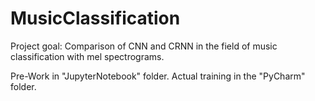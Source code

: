 # MusicClassification

Project goal:
Comparison of CNN and CRNN in the field of music classification with mel spectrograms.

Pre-Work in "JupyterNotebook" folder.
Actual training in the "PyCharm" folder.
